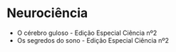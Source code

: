 # Neurociência

* O cérebro guloso - Edição Especial Ciência nº2
* Os segredos do sono - Edição Especial Ciência nº2